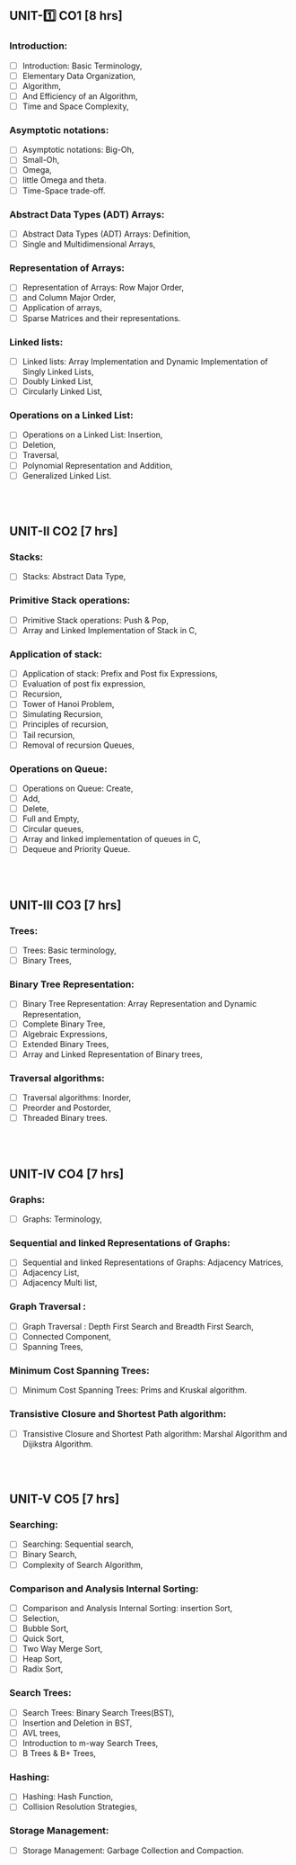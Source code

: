 ## UNIT-1️⃣ CO1 [8 hrs]

### Introduction:

- [ ] Introduction: Basic Terminology,
- [ ] Elementary Data Organization,
- [ ] Algorithm,
- [ ] And Efficiency of an Algorithm,
- [ ] Time and Space Complexity,

### Asymptotic notations:

- [ ] Asymptotic notations: Big-Oh,
- [ ] Small-Oh,
- [ ] Omega,
- [ ] little Omega and theta.
- [ ] Time-Space trade-off.

### Abstract Data Types (ADT) Arrays:

- [ ] Abstract Data Types (ADT) Arrays: Definition,
- [ ] Single and Multidimensional Arrays,

### Representation of Arrays:

- [ ] Representation of Arrays: Row Major Order,
- [ ] and Column Major Order,
- [ ] Application of arrays,
- [ ] Sparse Matrices and their representations.

### Linked lists:

- [ ] Linked lists: Array Implementation and Dynamic Implementation of Singly Linked Lists,
- [ ] Doubly Linked List,
- [ ] Circularly Linked List,

### Operations on a Linked List:

- [ ] Operations on a Linked List: Insertion,
- [ ] Deletion,
- [ ] Traversal,
- [ ] Polynomial Representation and Addition,
- [ ] Generalized Linked List.

<br>
<br>

## UNIT-II CO2 [7 hrs]

### Stacks:

- [ ] Stacks: Abstract Data Type,

### Primitive Stack operations:

- [ ] Primitive Stack operations: Push & Pop,
- [ ] Array and Linked Implementation of Stack in C,

### Application of stack:

- [ ] Application of stack: Prefix and Post fix Expressions,
- [ ] Evaluation of post fix expression,
- [ ] Recursion,
- [ ] Tower of Hanoi Problem,
- [ ] Simulating Recursion,
- [ ] Principles of recursion,
- [ ] Tail recursion,
- [ ] Removal of recursion Queues,

### Operations on Queue:

- [ ] Operations on Queue: Create,
- [ ] Add,
- [ ] Delete,
- [ ] Full and Empty,
- [ ] Circular queues,
- [ ] Array and linked implementation of queues in C,
- [ ] Dequeue and Priority Queue.

<br>
<br>

## UNIT-III CO3 [7 hrs]

### Trees:

- [ ] Trees: Basic terminology,
- [ ] Binary Trees,

### Binary Tree Representation:

- [ ] Binary Tree Representation: Array Representation and Dynamic Representation,
- [ ] Complete Binary Tree,
- [ ] Algebraic Expressions,
- [ ] Extended Binary Trees,
- [ ] Array and Linked Representation of Binary trees,

### Traversal algorithms:

- [ ] Traversal algorithms: Inorder,
- [ ] Preorder and Postorder,
- [ ] Threaded Binary trees.

<br>
<br>

## UNIT-IV CO4 [7 hrs]

### Graphs:

- [ ] Graphs: Terminology,

### Sequential and linked Representations of Graphs:

- [ ] Sequential and linked Representations of Graphs: Adjacency Matrices,
- [ ] Adjacency List,
- [ ] Adjacency Multi list,

### Graph Traversal :

- [ ] Graph Traversal : Depth First Search and Breadth First Search,
- [ ] Connected Component,
- [ ] Spanning Trees,

### Minimum Cost Spanning Trees:

- [ ] Minimum Cost Spanning Trees: Prims and Kruskal algorithm.

### Transistive Closure and Shortest Path algorithm:

- [ ] Transistive Closure and Shortest Path algorithm: Marshal Algorithm and Dijikstra Algorithm.

<br>
<br>

## UNIT-V CO5 [7 hrs]

### Searching:

- [ ] Searching: Sequential search,
- [ ] Binary Search,
- [ ] Complexity of Search Algorithm,

### Comparison and Analysis Internal Sorting:

- [ ] Comparison and Analysis Internal Sorting: insertion Sort,
- [ ] Selection,
- [ ] Bubble Sort,
- [ ] Quick Sort,
- [ ] Two Way Merge Sort,
- [ ] Heap Sort,
- [ ] Radix Sort,

### Search Trees:

- [ ] Search Trees: Binary Search Trees(BST),
- [ ] Insertion and Deletion in BST,
- [ ] AVL trees,
- [ ] Introduction to m-way Search Trees,
- [ ] B Trees & B+ Trees,

### Hashing:

- [ ] Hashing: Hash Function,
- [ ] Collision Resolution Strategies,

### Storage Management:

- [ ] Storage Management: Garbage Collection and Compaction.
